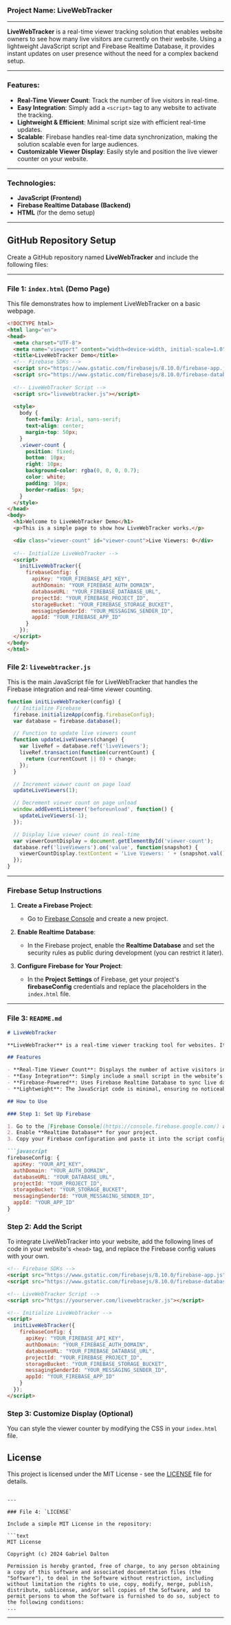 ### Project Name: **LiveWebTracker**

---

**LiveWebTracker** is a real-time viewer tracking solution that enables website owners to see how many live visitors are currently on their website. Using a lightweight JavaScript script and Firebase Realtime Database, it provides instant updates on user presence without the need for a complex backend setup.

---

### Features:
- **Real-Time Viewer Count**: Track the number of live visitors in real-time.
- **Easy Integration**: Simply add a `<script>` tag to any website to activate the tracking.
- **Lightweight & Efficient**: Minimal script size with efficient real-time updates.
- **Scalable**: Firebase handles real-time data synchronization, making the solution scalable even for large audiences.
- **Customizable Viewer Display**: Easily style and position the live viewer counter on your website.

---

### Technologies:
- **JavaScript (Frontend)**
- **Firebase Realtime Database (Backend)**
- **HTML** (for the demo setup)

---

## GitHub Repository Setup

Create a GitHub repository named **LiveWebTracker** and include the following files:

---

### File 1: `index.html` (Demo Page)

This file demonstrates how to implement LiveWebTracker on a basic webpage.

```html
<!DOCTYPE html>
<html lang="en">
<head>
  <meta charset="UTF-8">
  <meta name="viewport" content="width=device-width, initial-scale=1.0">
  <title>LiveWebTracker Demo</title>
  <!-- Firebase SDKs -->
  <script src="https://www.gstatic.com/firebasejs/8.10.0/firebase-app.js"></script>
  <script src="https://www.gstatic.com/firebasejs/8.10.0/firebase-database.js"></script>
  
  <!-- LiveWebTracker Script -->
  <script src="livewebtracker.js"></script>
  
  <style>
    body {
      font-family: Arial, sans-serif;
      text-align: center;
      margin-top: 50px;
    }
    .viewer-count {
      position: fixed;
      bottom: 10px;
      right: 10px;
      background-color: rgba(0, 0, 0, 0.7);
      color: white;
      padding: 10px;
      border-radius: 5px;
    }
  </style>
</head>
<body>
  <h1>Welcome to LiveWebTracker Demo</h1>
  <p>This is a simple page to show how LiveWebTracker works.</p>

  <div class="viewer-count" id="viewer-count">Live Viewers: 0</div>
  
  <!-- Initialize LiveWebTracker -->
  <script>
    initLiveWebTracker({
      firebaseConfig: {
        apiKey: "YOUR_FIREBASE_API_KEY",
        authDomain: "YOUR_FIREBASE_AUTH_DOMAIN",
        databaseURL: "YOUR_FIREBASE_DATABASE_URL",
        projectId: "YOUR_FIREBASE_PROJECT_ID",
        storageBucket: "YOUR_FIREBASE_STORAGE_BUCKET",
        messagingSenderId: "YOUR_MESSAGING_SENDER_ID",
        appId: "YOUR_FIREBASE_APP_ID"
      }
    });
  </script>
</body>
</html>
```

### File 2: `livewebtracker.js`

This is the main JavaScript file for LiveWebTracker that handles the Firebase integration and real-time viewer counting.

```javascript
function initLiveWebTracker(config) {
  // Initialize Firebase
  firebase.initializeApp(config.firebaseConfig);
  var database = firebase.database();

  // Function to update live viewers count
  function updateLiveViewers(change) {
    var liveRef = database.ref('liveViewers');
    liveRef.transaction(function(currentCount) {
      return (currentCount || 0) + change;
    });
  }

  // Increment viewer count on page load
  updateLiveViewers(1);

  // Decrement viewer count on page unload
  window.addEventListener('beforeunload', function() {
    updateLiveViewers(-1);
  });

  // Display live viewer count in real-time
  var viewerCountDisplay = document.getElementById('viewer-count');
  database.ref('liveViewers').on('value', function(snapshot) {
    viewerCountDisplay.textContent = 'Live Viewers: ' + (snapshot.val() || 0);
  });
}
```

---

### Firebase Setup Instructions

1. **Create a Firebase Project**:
   - Go to [Firebase Console](https://console.firebase.google.com/) and create a new project.
   
2. **Enable Realtime Database**:
   - In the Firebase project, enable the **Realtime Database** and set the security rules as public during development (you can restrict it later).

3. **Configure Firebase for Your Project**:
   - In the **Project Settings** of Firebase, get your project's **firebaseConfig** credentials and replace the placeholders in the `index.html` file.
   
---

### File 3: `README.md`

```markdown
# LiveWebTracker

**LiveWebTracker** is a real-time viewer tracking tool for websites. It uses a small JavaScript snippet and Firebase Realtime Database to keep track of the number of visitors currently active on a website and displays the count in real-time.

## Features

- **Real-Time Viewer Count**: Displays the number of active visitors in real time.
- **Easy Integration**: Simply include a small script in the website’s `<head>` tag.
- **Firebase-Powered**: Uses Firebase Realtime Database to sync live data instantly.
- **Lightweight**: The JavaScript code is minimal, ensuring no noticeable performance impact.

## How to Use

### Step 1: Set Up Firebase

1. Go to the [Firebase Console](https://console.firebase.google.com/) and create a new project.
2. Enable **Realtime Database** for your project.
3. Copy your Firebase configuration and paste it into the script configuration in the `index.html` file.

```javascript
firebaseConfig: {
  apiKey: "YOUR_API_KEY",
  authDomain: "YOUR_AUTH_DOMAIN",
  databaseURL: "YOUR_DATABASE_URL",
  projectId: "YOUR_PROJECT_ID",
  storageBucket: "YOUR_STORAGE_BUCKET",
  messagingSenderId: "YOUR_MESSAGING_SENDER_ID",
  appId: "YOUR_APP_ID"
}
```

### Step 2: Add the Script

To integrate LiveWebTracker into your website, add the following lines of code in your website's `<head>` tag, and replace the Firebase config values with your own.

```html
<!-- Firebase SDKs -->
<script src="https://www.gstatic.com/firebasejs/8.10.0/firebase-app.js"></script>
<script src="https://www.gstatic.com/firebasejs/8.10.0/firebase-database.js"></script>

<!-- LiveWebTracker Script -->
<script src="https://yourserver.com/livewebtracker.js"></script>

<!-- Initialize LiveWebTracker -->
<script>
  initLiveWebTracker({
    firebaseConfig: {
      apiKey: "YOUR_FIREBASE_API_KEY",
      authDomain: "YOUR_FIREBASE_AUTH_DOMAIN",
      databaseURL: "YOUR_FIREBASE_DATABASE_URL",
      projectId: "YOUR_FIREBASE_PROJECT_ID",
      storageBucket: "YOUR_FIREBASE_STORAGE_BUCKET",
      messagingSenderId: "YOUR_MESSAGING_SENDER_ID",
      appId: "YOUR_FIREBASE_APP_ID"
    }
  });
</script>
```

### Step 3: Customize Display (Optional)

You can style the viewer counter by modifying the CSS in your `index.html` file.

## License

This project is licensed under the MIT License - see the [LICENSE](LICENSE) file for details.

```

---

### File 4: `LICENSE`

Include a simple MIT License in the repository:

```text
MIT License

Copyright (c) 2024 Gabriel Dalton

Permission is hereby granted, free of charge, to any person obtaining a copy of this software and associated documentation files (the "Software"), to deal in the Software without restriction, including without limitation the rights to use, copy, modify, merge, publish, distribute, sublicense, and/or sell copies of the Software, and to permit persons to whom the Software is furnished to do so, subject to the following conditions:
...
```

---
